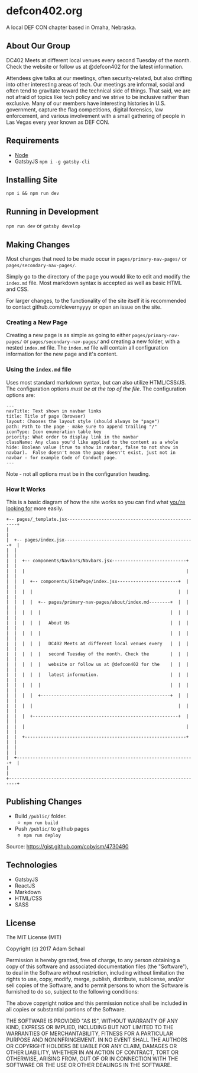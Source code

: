 # defcon402.org

A local DEF CON chapter based in Omaha, Nebraska.


## About Our Group

DC402 Meets at different local venues every second Tuesday of the month. Check the website or follow us at @defcon402 for the latest information.


Attendees give talks at our meetings, often security-related, but also drifting into other interesting areas of tech. Our meetings are informal, social and often tend to gravitate toward the technical side of things. That said, we are not afraid of topics like tech policy and we strive to be inclusive rather than exclusive. Many of our members have interesting histories in U.S. government, capture the flag competitions, digital forensics, law enforcement, and various involvement with a small gathering of people in Las Vegas every year known as DEF CON.



## Requirements

* [Node](https://nodejs.org/en/)
* GatsbyJS  `npm i -g gatsby-cli`

## Installing Site

`npm i && npm run dev`

## Running in Development

`npm run dev` or `gatsby develop`

## Making Changes

Most changes that need to be made occur in `pages/primary-nav-pages/` or `pages/secondary-nav-pages/`.

Simply go to the directory of the page you would like to edit and modify the `index.md` file.  Most markdown syntax is accepted as well as basic HTML and CSS. 

For larger changes, to the functionality of the site itself it is recommended to contact github.com/clevernyyyy or open an issue on the site.


### Creating a New Page

Creating a new page is as simple as going to either `pages/primary-nav-pages/` or `pages/secondary-nav-pages/` and creating a new folder, with a nested `index.md` file.  The `index.md` file will contain all configuration information for the new page and it's content.

### Using the `index.md` file

Uses most standard markdown syntax, but can also utilize HTML/CSS/JS.  The configuration options *must be at the top of the file*.  The configuration options are:
```
---
navTitle: Text shown in navbar links
title: Title of page (browser)
layout: Chooses the layout style (should always be "page")
path: Path to the page - make sure to append trailing "/"
iconType: Icon enumeration table key
priority: What order to display link in the navbar 
className: Any class you'd like applied to the content as a whole
hide: Boolean value (true to show in navbar, false to not show in navbar).  False doesn't mean the page doesn't exist, just not in navbar - for example Code of Conduct page.
---
```

Note - not all options must be in the configuration heading.



### How It Works

This is a basic diagram of how the site works so you can find what [you're looking for](https://youtu.be/UBYnT8JY7sE?t=37) more easily.

```
+-- pages/_template.jsx---------------------------------------------------+
|                                                                         |
|  +-- pages/index.jsx-------------------------------------------------+  |
|  |                                                                   |  |
|  |  +-- components/Navbars/Navbars.jsx----------------------------+  |  |
|  |  |                                                             |  |  |
|  |  |  +-- components/SitePage/index.jsx-----------------------+  |  |  |
|  |  |  |                                                       |  |  |  |
|  |  |  |  +-- pages/primary-nav-pages/about/index.md--------+  |  |  |  |
|  |  |  |  |                                                 |  |  |  |  |
|  |  |  |  |   About Us                                      |  |  |  |  |
|  |  |  |  |                                                 |  |  |  |  |
|  |  |  |  |   DC402 Meets at different local venues every   |  |  |  |  |
|  |  |  |  |   second Tuesday of the month. Check the        |  |  |  |  |
|  |  |  |  |   website or follow us at @defcon402 for the    |  |  |  |  |
|  |  |  |  |   latest information.                           |  |  |  |  |
|  |  |  |  |                                                 |  |  |  |  |
|  |  |  |  +-------------------------------------------------+  |  |  |  |
|  |  |  |                                                       |  |  |  |
|  |  |  +-------------------------------------------------------+  |  |  |
|  |  |                                                             |  |  |
|  |  +-------------------------------------------------------------+  |  |
|  |                                                                   |  |
|  +-------------------------------------------------------------------+  |
|                                                                         |
+-------------------------------------------------------------------------+
```



## Publishing Changes 

* Build `/public/` folder.
	* `npm run build`
* Push `/public/` to github pages
	* `npm run deploy`


Source:  https://gist.github.com/cobyism/4730490


## Technologies

* GatsbyJS
* ReactJS
* Markdown
* HTML/CSS
* SASS


## License

The MIT License (MIT)

Copyright (c) 2017 Adam Schaal

Permission is hereby granted, free of charge, to any person obtaining a copy
of this software and associated documentation files (the "Software"), to deal
in the Software without restriction, including without limitation the rights
to use, copy, modify, merge, publish, distribute, sublicense, and/or sell
copies of the Software, and to permit persons to whom the Software is
furnished to do so, subject to the following conditions:

The above copyright notice and this permission notice shall be included in all
copies or substantial portions of the Software.

THE SOFTWARE IS PROVIDED "AS IS", WITHOUT WARRANTY OF ANY KIND, EXPRESS OR
IMPLIED, INCLUDING BUT NOT LIMITED TO THE WARRANTIES OF MERCHANTABILITY,
FITNESS FOR A PARTICULAR PURPOSE AND NONINFRINGEMENT. IN NO EVENT SHALL THE
AUTHORS OR COPYRIGHT HOLDERS BE LIABLE FOR ANY CLAIM, DAMAGES OR OTHER
LIABILITY, WHETHER IN AN ACTION OF CONTRACT, TORT OR OTHERWISE, ARISING FROM,
OUT OF OR IN CONNECTION WITH THE SOFTWARE OR THE USE OR OTHER DEALINGS IN THE
SOFTWARE.